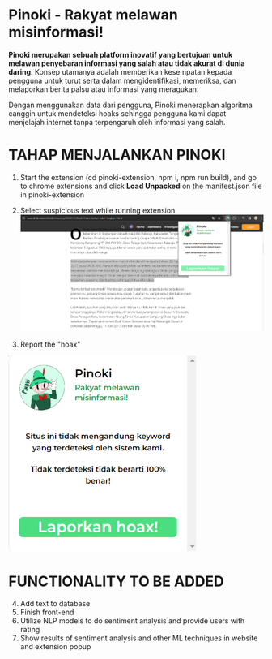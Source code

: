# Pinoki - Rakyat melawan misinformasi!

**Pinoki merupakan sebuah platform inovatif yang bertujuan untuk melawan penyebaran informasi yang salah atau tidak akurat di dunia daring**. Konsep utamanya adalah memberikan kesempatan kepada pengguna untuk turut serta dalam mengidentifikasi, memeriksa, dan melaporkan berita palsu atau informasi yang meragukan.

Dengan menggunakan data dari pengguna, Pinoki menerapkan algoritma canggih untuk mendeteksi hoaks sehingga pengguna kami dapat menjelajah internet tanpa terpengaruh oleh informasi yang salah.

# TAHAP MENJALANKAN PINOKI

1. Start the extension (cd pinoki-extension, npm i, npm run build), and go to chrome extensions and click **Load Unpacked** on the manifest.json file in pinoki-extension

2. Select suspicious text while running extension
![Alt text](/misc/image.png)

3. Report the "hoax"


![Alt text](/misc/buttonClick.png) 

# FUNCTIONALITY TO BE ADDED
4. Add text to database
5. Finish front-end
6. Utilize NLP models to do sentiment analysis and provide users with rating
7. Show results of sentiment analysis and other ML techniques in website and extension popup
